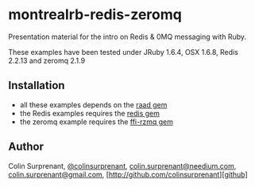 # montrealrb-redis-zeromq

Presentation material for the intro on Redis & 0MQ messaging with Ruby.

These examples have been tested under JRuby 1.6.4, OSX 1.6.8, Redis 2.2.13 and zeromq 2.1.9

## Installation

 - all these examples depends on the [raad gem][raad]
 - the Redis examples requires the [redis gem][redis]
 - the zeromq example requires the [ffi-rzmq gem][ffi-rzmq]

## Author
Colin Surprenant, [@colinsurprenant][twitter], [colin.surprenant@needium.com][needium], [colin.surprenant@gmail.com][gmail], [http://github.com/colinsurprenant][github]

[needium]: colin.surprenant@needium.com
[gmail]: colin.surprenant@gmail.com
[twitter]: http://twitter.com/colinsurprenant
[github]: https://github.com/colinsurprenant
[raad]: https://github.com/colinsurprenant/raad
[redis]: https://github.com/ezmobius/redis-rb
[ffi-rzmq]: https://github.com/chuckremes/ffi-rzmq
